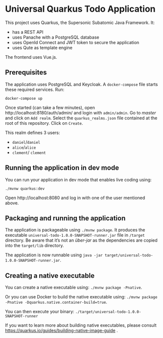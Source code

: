 # Universal Quarkus Todo Application

This project uses Quarkus, the Supersonic Subatomic Java Framework.
It:

* has a REST API
* uses Panache with a PostgreSQL database
* uses OpenId Connect and JWT token to secure the application
* uses Qute as template engine 

The frontend uses Vue.js.

## Prerequisites

The application uses PostgreSQL and Keycloak.
A `docker-compose` file starts these required services.
Run: 

```shell
docker-compose up
```

Once started (can take a few minutes), open http://localhost:8180/auth/admin/ and login with `admin/admin`.
Go to _master_ and click on `Add realm`.
Select the `quarkus_realms.json` file contained at the root of this repository.
Click on `Create`.

This realm defines 3 users:

* `daniel`/`daniel`
* `alice`/`alice`
* `clement`/ `clement`

## Running the application in dev mode

You can run your application in dev mode that enables live coding using:
```
./mvnw quarkus:dev
```

Open http://localhost:8080 and log in with one of the user mentioned above.

## Packaging and running the application

The application is packageable using `./mvnw package`.
It produces the executable `universal-todo-1.0.0-SNAPSHOT-runner.jar` file in `/target` directory.
Be aware that it’s not an _über-jar_ as the dependencies are copied into the `target/lib` directory.

The application is now runnable using `java -jar target/universal-todo-1.0.0-SNAPSHOT-runner.jar`.

## Creating a native executable

You can create a native executable using: `./mvnw package -Pnative`.

Or you can use Docker to build the native executable using: `./mvnw package -Pnative -Dquarkus.native.container-build=true`.

You can then execute your binary: `./target/universal-todo-1.0.0-SNAPSHOT-runner`

If you want to learn more about building native executables, please consult https://quarkus.io/guides/building-native-image-guide .